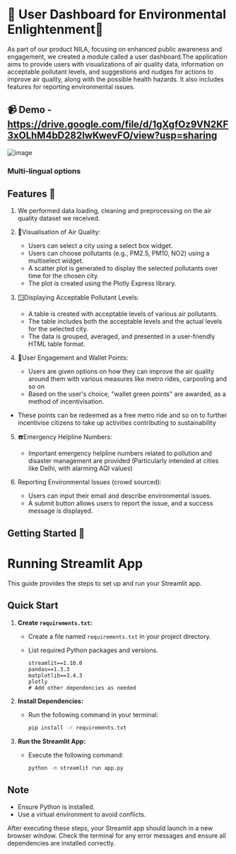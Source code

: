 # 🚗 User Dashboard for Environmental Enlightenment🧑

As part of our product NILA, focusing on enhanced public awareness and engagement, we created a module called a user dashboard.The application aims to provide users with visualizations of air quality data, information on acceptable pollutant levels, and suggestions and nudges for actions to improve air quality, along with the possible health hazards. It also includes features for reporting environmental issues.

## 📹 Demo - https://drive.google.com/file/d/1gXgfOz9VN2KF3xOLhM4bD282lwKwevFO/view?usp=sharing

![image](https://github.com/tejucodes10/Team-FinSAT-Pragyan-24-Hackathon-PS-3/assets/119094222/d4f61e4d-02bc-4a0e-8764-400ba8d21e8b)


### Multi-lingual options

## Features 🌟
1. We performed data loading, cleaning and preprocessing on the air quality dataset we received. 

2. 🎐Visualisation of Air Quality:
   - Users can select a city using a select box widget.
   - Users can choose pollutants (e.g., PM2.5, PM10, NO2) using a multiselect widget.
   - A scatter plot is generated to display the selected pollutants over time for the chosen city.
   - The plot is created using the Plotly Express library.

3. 🪟Displaying Acceptable Pollutant Levels:
   - A table is created with acceptable levels of various air pollutants.
   - The table includes both the acceptable levels and the actual levels for the selected city.
   - The data is grouped, averaged, and presented in a user-friendly HTML table format.

4. 👛User Engagement and Wallet Points:
   - Users are given options on how they can improve the air quality around them with various measures like metro rides, carpooling and so on
   - Based on the user's choice, "wallet green points" are awarded, as a method of incentivisation. 
- These points can be redeemed as a free metro ride and so on to further incentivise citizens to take up activities contributing to sustainability

5. ☎️Emergency Helpline Numbers:
   - Important emergency helpline numbers related to pollution and disaster management are provided (Particularly intended at cities like Delhi, with alarming AQI values)

6. Reporting Environmental Issues (crowd sourced):
   - Users can input their email and describe environmental issues.
   - A submit button allows users to report the issue, and a success message is displayed.


## Getting Started 🚀

# Running Streamlit App

This guide provides the steps to set up and run your Streamlit app.

## Quick Start

1. **Create `requirements.txt`:**
   - Create a file named `requirements.txt` in your project directory.
   - List required Python packages and versions.

     ```plaintext
     streamlit==1.10.0
     pandas==1.3.3
     matplotlib==3.4.3
     plotly
     # Add other dependencies as needed
     ```

2. **Install Dependencies:**
   - Run the following command in your terminal:

     ```bash
     pip install -r requirements.txt
     ```

3. **Run the Streamlit App:**
   - Execute the following command:

     ```bash
     python -m streamlit run app.py
     ```
  
   

## Note

- Ensure Python is installed.
- Use a virtual environment to avoid conflicts.

After executing these steps, your Streamlit app should launch in a new browser window. Check the terminal for any error messages and ensure all dependencies are installed correctly.

